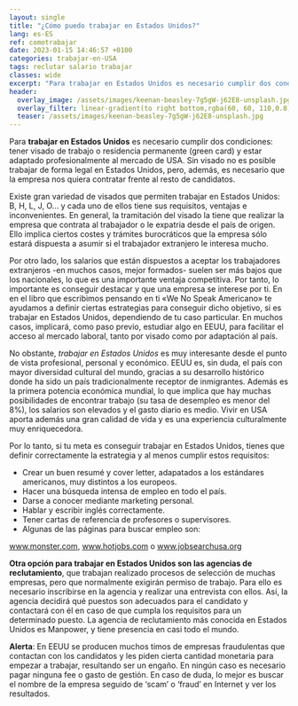 ```yaml
---
layout: single
title: "¿Cómo puedo trabajar en Estados Unidos?"
lang: es-ES
ref: comotrabajar
date: 2023-01-15 14:46:57 +0100
categories: trabajar-en-USA
tags: reclutar salario trabajar
classes: wide
excerpt: "Para trabajar en Estados Unidos es necesario cumplir dos condiciones: tener permiso de trabajo y estar adaptado profesionalmente al mercado de USA."
header:
  overlay_image: /assets/images/keenan-beasley-7g5gW-j62E8-unsplash.jpg
  overlay_filter: linear-gradient(to right bottom,rgba(60, 60, 110,0.8), rgba(178, 34, 52, 0.5))
  teaser: /assets/images/keenan-beasley-7g5gW-j62E8-unsplash.jpg
---
```


Para **trabajar en Estados Unidos** es necesario cumplir dos condiciones: tener visado de trabajo o residencia permanente (green card) y estar adaptado profesionalmente al mercado de USA. Sin visado no es posible trabajar de forma legal en Estados Unidos, pero, además, es necesario que la empresa nos quiera contratar frente al resto de candidatos.

Existe gran variedad de visados que permiten trabajar en Estados Unidos: B, H, L, J, O… y cada uno de ellos tiene sus requisitos, ventajas e inconvenientes. En general, la tramitación del visado la tiene que realizar la empresa que contrata al trabajador o le expatria desde el país de origen. Ello implica ciertos costes y trámites burocráticos que la empresa sólo estará dispuesta a asumir si el trabajador extranjero le interesa mucho.

Por otro lado, los salarios que están dispuestos a aceptar los trabajadores extranjeros -en muchos casos, mejor formados- suelen ser más bajos que los nacionales, lo que es una importante ventaja competitiva. Por tanto, lo importante es conseguir destacar y que una empresa se interese por ti. En en el libro que escribimos pensando en ti «We No Speak Americano» te ayudamos a definir ciertas estrategias para conseguir dicho objetivo, si es trabajar en Estados Unidos, dependiendo de tu caso particular. En muchos casos, implicará, como paso previo, estudiar algo en EEUU, para facilitar el acceso al mercado laboral, tanto por visado como por adaptación al país.

No obstante, _trabajar en Estados Unidos_ es muy interesante desde el punto de vista profesional, personal y económico. EEUU es, sin duda, el país con mayor diversidad cultural del mundo, gracias a su desarrollo histórico donde ha sido un país tradicionalmente receptor de inmigrantes. Además es la primera potencia económica mundial, lo que implica que hay muchas posibilidades de encontrar trabajo (su tasa de desempleo es menor del 8%), los salarios son elevados y el gasto diario es medio. Vivir en USA aporta además una gran calidad de vida y es una experiencia culturalmente muy enriquecedora.

Por lo tanto, si tu meta es conseguir trabajar en Estados Unidos, tienes que definir correctamente la estrategia y al menos cumplir estos requisitos:

- Crear un buen resumé y cover letter, adapatados a los estándares americanos, muy distintos a los europeos.
- Hacer una búsqueda intensa de empleo en todo el país.
- Darse a conocer mediante marketing personal.
- Hablar y escribir inglés correctamente.
- Tener cartas de referencia de profesores o supervisores.
- Algunas de las páginas para buscar empleo son:

www.monster.com, www.hotjobs.com o www.jobsearchusa.org

**Otra opción para trabajar en Estados Unidos son las agencias de reclutamiento**, que trabajan realizado procesos de selección de muchas empresas, pero que normalmente exigirán permiso de trabajo. Para ello es necesario inscribirse en la agencia y realizar una entrevista con ellos. Así, la agencia decidirá qué puestos son adecuados para el candidato y contactará con él en caso de que cumpla los requisitos para un determinado puesto. La agencia de reclutamiento más conocida en Estados Unidos es Manpower, y tiene presencia en casi todo el mundo.

**Alerta**: En EEUU se producen muchos timos de empresas fraudulentas que contactan con los candidatos y les piden cierta cantidad monetaria para empezar a trabajar, resultando ser un engaño. En ningún caso es necesario pagar ninguna fee o gasto de gestión. En caso de duda, lo mejor es buscar el nombre de la empresa seguido de ‘scam’ o ‘fraud’ en Internet y ver los resultados.
